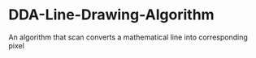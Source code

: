 # DDA-Line-Drawing-Algorithm
An algorithm that scan converts a mathematical line into corresponding pixel
